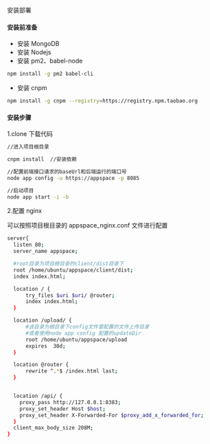 安装部署

#### 安装前准备

* 安装 MongoDB
* 安装 Nodejs
* 安装 pm2、babel-node

```bash
npm install -g pm2 babel-cli
```

* 安装 cnpm

```bash
npm install -g cnpm --registry=https://registry.npm.taobao.org
```

#### 安装步骤

1.clone 下载代码

```bash
//进入项目根目录

cnpm install  //安装依赖

//配置前端接口请求的baseUrl和后端运行的端口号
node app config -u https://appspace -p 8085

//启动项目
node app start -i -b
```

2.配置 nginx

可以按照项目根目录的 appspace_nginx.conf 文件进行配置

```bash
server{
  listen 80;
  server_name appspace;

  #root目录为项目根目录的client/dist目录下
  root /home/ubuntu/appspace/client/dist;
  index index.html;

  location / {
      try_files $uri $uri/ @router;
      index index.html;
  }

  location /upload/ {
      #该目录为根目录下config文件里配置的文件上传目录
      #或者使用node app config 配置的updateDir
      root /home/ubuntu/appspace/upload
      expires  30d;
  }

  location @router {
      rewrite ^.*$ /index.html last;
  }


  location /api/ {
    proxy_pass http://127.0.0.1:8383;
    proxy_set_header Host $host;
    proxy_set_header X-Forwarded-For $proxy_add_x_forwarded_for;
  }
  client_max_body_size 208M;
}
```
